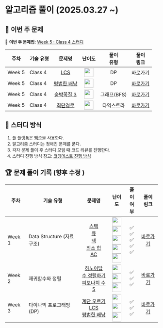 # 알고리즘 풀이 (2025.03.27 ~)

## 📌 이번 주 문제

🔗 **이번 주 문제집:** [Week 5 : Class 4 스터디](https://www.acmicpc.net/workbook/view/9003)

| 주차   | 기술 유형 |                        문제명                        |                                    난이도                                     | 풀이<br>유형 |                                     풀이<br>링크                                      |
| ------ | --------- | :--------------------------------------------------: | :---------------------------------------------------------------------------: | :----------: | :-----------------------------------------------------------------------------------: |
| Week 5 | Class 4   |     [LCS](https://www.acmicpc.net/problem/9251)      | <img src="https://static.solved.ac/tier_small/11.svg" width="30" height="30"> |      DP      | [바로가기](https://github.com/wonwookim/coding_test_study/blob/wonwoo/week_2/1927.py) |
| Week 5 | Class 4   | [평범한 배낭](https://www.acmicpc.net/problem/12865) | <img src="https://static.solved.ac/tier_small/11.svg" width="30" height="30"> |      DP      | [바로가기](https://github.com/wonwookim/coding_test_study/blob/wonwoo/week_2/1927.py) |
| Week 5 | Class 4   | [숨박꼭질 3](https://www.acmicpc.net/problem/13549)  | <img src="https://static.solved.ac/tier_small/11.svg" width="30" height="30"> | 그래프(BFS)  | [바로가기](https://github.com/wonwookim/coding_test_study/blob/wonwoo/week_2/1927.py) |
| Week 5 | Class 4   |   [최단경로](https://www.acmicpc.net/problem/1753)   | <img src="https://static.solved.ac/tier_small/12.svg" width="30" height="30"> |  다익스트라  | [바로가기](https://github.com/wonwookim/coding_test_study/blob/wonwoo/week_2/1927.py) |

## 📌 스터디 방식

1. 풀 플랫폼은 [백준](https://www.acmicpc.net/)을 사용한다.
2. 알고리즘 스터디는 정해진 문제를 푼다.
3. 각자 문제 풀이 후 스터디 모임 때 코드 리뷰를 진행한다.
4. 스터디 진행 방식 참고: [코딩테스트 진행 방식](https://dev-dain.tistory.com/155)

## 🏆 문제 풀이 기록 (향후 수정 )

| 주차   | 기술 유형                 |                                                                                                                    문제명                                                                                                                    |                                                                                                                                                                                                    난이도                                                                                                                                                                                                     |        풀이<br>여부        |                                 풀이<br>링크                                  |
| ------ | ------------------------- | :------------------------------------------------------------------------------------------------------------------------------------------------------------------------------------------------------------------------------------------: | :-----------------------------------------------------------------------------------------------------------------------------------------------------------------------------------------------------------------------------------------------------------------------------------------------------------------------------------------------------------------------------------------------------------: | :------------------------: | :---------------------------------------------------------------------------: |
| Week 1 | Data Structure (자료구조) | [스택](https://www.acmicpc.net/problem/10828)<br>[큐](https://www.acmicpc.net/problem/10845)<br>[덱](https://www.acmicpc.net/problem/10866)<br>[최소 힙](https://www.acmicpc.net/problem/1927)<br>[AC](https://www.acmicpc.net/problem/5430) | <img src="https://static.solved.ac/tier_small/7.svg" width="30" height="30"><br><img src="https://static.solved.ac/tier_small/7.svg" width="30" height="30"><br><img src="https://static.solved.ac/tier_small/7.svg" width="30" height="30"><br><img src="https://static.solved.ac/tier_small/9.svg" width="30" height="30"><br><img src="https://static.solved.ac/tier_small/11.svg" width="30" height="30"> | ✅<br>✅<br>✅<br>✅<br>✅ | [바로가기](https://github.com/wonwookim/coding_test_study/tree/wonwoo/week_2) |
| Week 2 | 재귀함수와 정렬           |                                      [하노이탑](https://www.acmicpc.net/problem/1914)<br>[수 정렬하기](https://www.acmicpc.net/problem/2750)<br>[피보나치 수 5](https://www.acmicpc.net/problem/10870)                                       |                                                                                 <img src="https://static.solved.ac/tier_small/11.svg" width="30" height="30"><br><img src="https://static.solved.ac/tier_small/4.svg" width="30" height="30"><br><img src="https://static.solved.ac/tier_small/4.svg" width="30" height="30">                                                                                 |       ✅<br>✅<br>✅       | [바로가기](https://github.com/wonwookim/coding_test_study/tree/wonwoo/week_2) |
| Week 3 | 다이나믹 프로그래밍(DP)   |                                          [계단 오르기](https://www.acmicpc.net/problem/2579)<br>[LCS](https://www.acmicpc.net/problem/9251)<br>[평범한 배낭](https://www.acmicpc.net/problem/12865)                                          |                                                                                <img src="https://static.solved.ac/tier_small/8.svg" width="30" height="30"><br><img src="https://static.solved.ac/tier_small/11.svg" width="30" height="30"><br><img src="https://static.solved.ac/tier_small/11.svg" width="30" height="30">                                                                                 |       ✅<br>✅<br>✅       | [바로가기](https://github.com/wonwookim/coding_test_study/tree/wonwoo/week_3) |
